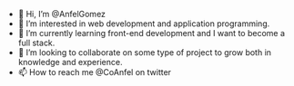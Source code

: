 - 👋 Hi, I’m @AnfelGomez
- 👀 I’m interested in web development and application programming.
- 🌱 I’m currently learning front-end development and I want to become a full stack.
- 💞️ I’m looking to collaborate on some type of project to grow both in knowledge and experience.
- 📫 How to reach me @CoAnfel on twitter

<!---
AnfelGomez/AnfelGomez is a ✨ special ✨ repository because its `README.md` (this file) appears on your GitHub profile.
You can click the Preview link to take a look at your changes.
--->
